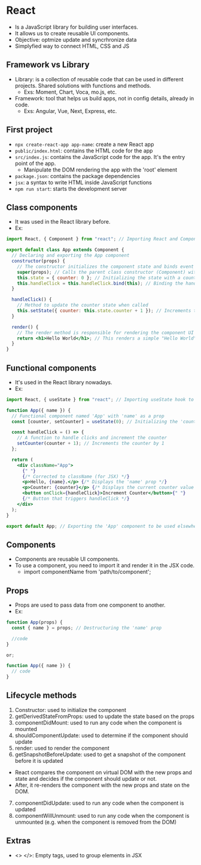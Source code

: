 # React

- Is a JavaScript library for building user interfaces.
- It allows us to create reusable UI components.
- Objective: optmize update and syncrhronize data
- Simplyfied way to connect HTML, CSS and JS

## Framework vs Library

- Library: is a collection of reusable code that can be used in different projects. Shared solutions with functions and methods.
  - Exs: Moment, Chart, Voca, mo.js, etc.
- Framework: tool that helps us build apps, not in config details, already in code.
  - Exs: Angular, Vue, Next, Express, etc.

## First project

- `npx create-react-app app-name`: create a new React app
- `public/index.html`: contains the HTML code for the app
- `src/index.js`: contains the JavaScript code for the app. It's the entry point of the app.
  - Manipulate the DOM rendering the app with the 'root' element
- `package.json`: contains the package dependencies
- `jsx`: a syntax to write HTML inside JavaScript functions
- `npm run start`: starts the development server

## Class components

- It was used in the React library before.
- Ex:

```jsx
import React, { Component } from "react"; // Importing React and Component from the React library

export default class App extends Component {
  // Declaring and exporting the App component
  constructor(props) {
    // The constructor initializes the component state and binds event handlers
    super(props); // Calls the parent class constructor (Component) with the props
    this.state = { counter: 0 }; // Initializing the state with a counter set to 0
    this.handleClick = this.handleClick.bind(this); // Binding the handleClick method to the current instance
  }

  handleClick() {
    // Method to update the counter state when called
    this.setState({ counter: this.state.counter + 1 }); // Increments the counter by 1
  }

  render() {
    // The render method is responsible for rendering the component UI
    return <h1>Hello World</h1>; // This renders a simple "Hello World" heading to the DOM
  }
}
```

## Functional components

- It's used in the React library nowadays.
- Ex:

```jsx
import React, { useState } from "react"; // Importing useState hook to manage state

function App({ name }) {
  // Functional component named 'App' with 'name' as a prop
  const [counter, setCounter] = useState(0); // Initializing the 'counter' state, starting at 0

  const handleClick = () => {
    // A function to handle clicks and increment the counter
    setCounter(counter + 1); // Increments the counter by 1
  };

  return (
    <div className="App">
      {" "}
      {/* Corrected to className (for JSX) */}
      <p>Hello, {name}.</p> {/* Displays the 'name' prop */}
      <p>Counter: {counter}</p> {/* Displays the current counter value */}
      <button onClick={handleClick}>Increment Counter</button>{" "}
      {/* Button that triggers handleClick */}
    </div>
  );
}

export default App; // Exporting the 'App' component to be used elsewhere
```

## Components

- Components are reusable UI components.
- To use a component, you need to import it and render it in the JSX code.
  - import componentName from 'path/to/component';

## Props

- Props are used to pass data from one component to another.
- Ex:

```jsx
function App(props) {
  const { name } = props; // Destructuring the 'name' prop

  //code
}

or;

function App({ name }) {
  // code
}
```

## Lifecycle methods

1. Constructor: used to initialize the component
2. getDerivedStateFromProps: used to update the state based on the props
3. componentDidMount: used to run any code when the component is mounted
4. shouldComponentUpdate: used to determine if the component should update
5. render: used to render the component
6. getSnapshotBeforeUpdate: used to get a snapshot of the component before it is updated

- React compares the component on virtual DOM with the new props and state and decides if the component should update or not.
- After, it re-renders the component with the new props and state on the DOM.

7. componentDidUpdate: used to run any code when the component is updated
8. componentWillUnmount: used to run any code when the component is unmounted (e.g. when the component is removed from the DOM)

## Extras

- <> </>: Empty tags, used to group elements in JSX